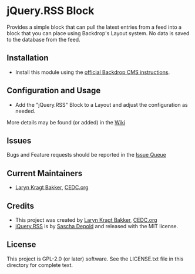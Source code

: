 # jQuery.RSS Block

Provides a simple block that can pull the latest entries from a feed into a
block that you can place using Backdrop's Layout system. No data is saved to
the database from the feed.

## Installation

- Install this module using the [official Backdrop CMS instructions](https://backdropcms.org/guide/modules).

## Configuration and Usage

- Add the "jQuery.RSS" Block to a Layout and adjust the configuration as needed.

More details may be found (or added) in the [Wiki](https://github.com/backdrop-contrib/jquery_rss/wiki)

## Issues

Bugs and Feature requests should be reported in the [Issue Queue](https://github.com/backdrop-contrib/jquery_rss/issues)

## Current Maintainers

- [Laryn Kragt Bakker](https://github.com/laryn), [CEDC.org](https://CEDC.org) 

## Credits

 - This project was created by [Laryn Kragt Bakker](https://github.com/laryn), [CEDC.org](https://CEDC.org)
 - [jQuery.RSS](https://github.com/sdepold/jquery-rss) is by [Sascha Depold](https://github.com/sdepold) and released with the MIT license.

## License

This project is GPL-2.0 (or later) software. See the LICENSE.txt file in this directory for
complete text.

